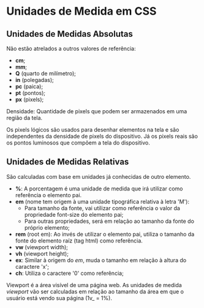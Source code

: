 # Unidades de Medida em CSS

## Unidades de Medidas Absolutas

Não estão atrelados a outros valores de referência:

- **cm**;
- **mm**;
- **Q** (quarto de milímetro);
- **in** (polegadas);
- **pc** (paica);
- **pt** (pontos);
- **px** (pixels);

Densidade: Quantidade de pixels que podem ser armazenados em uma região da tela.

Os pixels lógicos são usados para desenhar elementos na tela e são independentes da densidade de pixels do dispositivo. Já os pixels reais são os pontos luminosos que compõem a tela do dispositivo.

## Unidades de Medidas Relativas

São calculadas com base em unidades já conhecidas de outro elemento.

- **%**: A porcentagem é uma unidade de medida que irá utilizar como referência o elemento pai.
- **em** (nome tem origem à uma unidade tipográfica relativa à letra 'M'):
  - Para tamanho da fonte, vai utilizar como referência o valor da propriedade font-size do elemento pai;
  - Para outras propriedades, será em relação ao tamanho da fonte do próprio elemento;
- **rem** (root em): Ao invés de utilizar o elemento pai, utiliza o tamanho da fonte do elemento raíz (tag html) como referência.
- **vw** (viewport width);
- **vh** (viewport height);
- **ex**: Similar à origem do _em_, muda o tamanho em relação à altura do caractere 'x';
- **ch**: Utiliza o caractere '0' como referência;

Viewport é a área visível de uma página web. As unidades de medida _viewport_ vão ser calculadas em relação ao tamanho da área em que o usuário está vendo sua página (1v_ = 1%).
